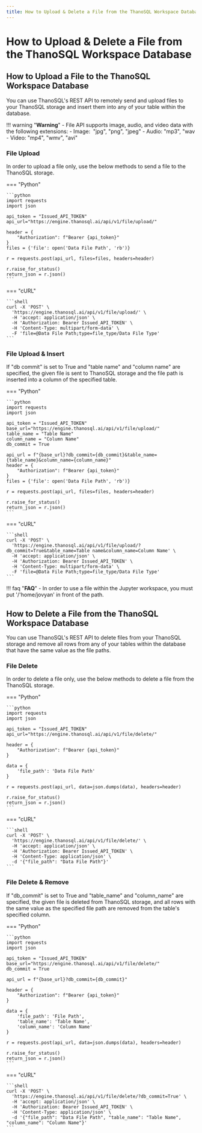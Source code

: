 ```yaml
---
title: How to Upload & Delete a File from the ThanoSQL Workspace Database
---
```


# __How to Upload & Delete a File from the ThanoSQL Workspace Database__
## __How to Upload a File to the ThanoSQL Workspace Database__

You can use ThanoSQL's REST API to remotely send and upload files to your ThanoSQL storage and insert them into any of your table within the database.

!!! warning "__Warning__"
    - File API supports image, audio, and video data with the following extensions:
        - Image:  "jpg", "png", "jpeg"
        - Audio: "mp3", "wav
        - Video: "mp4", "wmv", "avi"

### __File Upload__

In order to upload a file only, use the below methods to send a file to the ThanoSQL storage. 

=== "Python"

    ```python
    import requests
    import json

    api_token = "Issued_API_TOKEN"
    api_url="https://engine.thanosql.ai/api/v1/file/upload/"

    header = {
        "Authorization": f"Bearer {api_token}"
    }
    files = {'file': open('Data File Path', 'rb')}

    r = requests.post(api_url, files=files, headers=header)

    r.raise_for_status()
    return_json = r.json()
    ```

=== "cURL"

    ```shell
    curl -X 'POST' \
      'https://engine.thanosql.ai/api/v1/file/upload/' \
      -H 'accept: application/json' \
      -H 'Authorization: Bearer Issued_API_TOKEN' \
      -H 'Content-Type: multipart/form-data' \
      -F 'file=@Data File Path;type=file_type/Data File Type'
    ```

### __File Upload & Insert__

If "db commit" is set to True and "table name" and "column name" are specified, the given file is sent to ThanoSQL storage and the file path is inserted into a column of the specified table.

=== "Python"

    ```python
    import requests
    import json

    api_token = "Issued_API_TOKEN"
    base_url="https://engine.thanosql.ai/api/v1/file/upload/"
    table_name = "Table Name"
    column_name = "Column Name"
    db_commit = True 

    api_url = f"{base_url}?db_commit={db_commit}&table_name={table_name}&column_name={column_name}"
    header = {
        "Authorization": f"Bearer {api_token}"
    }
    files = {'file': open('Data File Path', 'rb')}

    r = requests.post(api_url, files=files, headers=header)

    r.raise_for_status()
    return_json = r.json()
    ```

=== "cURL"

    ```shell
    curl -X 'POST' \
      'https://engine.thanosql.ai/api/v1/file/upload/?db_commit=True&table_name=Table name&column_name=Column Name' \
      -H 'accept: application/json' \
      -H 'Authorization: Bearer Issued_API_TOKEN' \
      -H 'Content-Type: multipart/form-data' \
      -F 'file=@Data File Path;type=file_type/Data File Type'
    ```

!!! faq "__FAQ__"
    - In order to use a file within the Jupyter workspace, you must put '/'home/jovyan' in front of the path. 


## __How to Delete a File from the ThanoSQL Workspace Database__

You can use ThanoSQL's REST API to delete files from your ThanoSQL storage and remove all rows from any of your tables within the database that have the same value as the file paths.

### __File Delete__

In order to delete a file only, use the below methods to delete a file from the ThanoSQL storage. 


=== "Python"

    ```python
    import requests
    import json

    api_token = "Issued_API_TOKEN"
    api_url="https://engine.thanosql.ai/api/v1/file/delete/"

    header = {
        "Authorization": f"Bearer {api_token}"
    }

    data = {
        'file_path': 'Data File Path'
    }

    r = requests.post(api_url, data=json.dumps(data), headers=header)

    r.raise_for_status()
    return_json = r.json()
    ```

=== "cURL"

    ```shell
    curl -X 'POST' \
      'https://engine.thanosql.ai/api/v1/file/delete/' \
      -H 'accept: application/json' \
      -H 'Authorization: Bearer Issued_API_TOKEN' \
      -H 'Content-Type: application/json' \
      -d '{"file_path": "Data File Path"}'
    ```


### __File Delete & Remove__

If "db_commit" is set to True and "table_name" and "column_name" are specified, the given file is deleted from ThanoSQL storage, and all rows with the same value as the specified file path are removed from the table's specified column.


=== "Python"

    ```python 
    import requests
    import json

    api_token = "Issued_API_TOKEN"
    base_url="https://engine.thanosql.ai/api/v1/file/delete/"
    db_commit = True 

    api_url = f"{base_url}?db_commit={db_commit}"

    header = {
        "Authorization": f"Bearer {api_token}"
    }

    data = {
        'file_path': 'File Path',
        'table_name': 'Table Name',
        'column_name': 'Column Name'
    }

    r = requests.post(api_url, data=json.dumps(data), headers=header)

    r.raise_for_status()
    return_json = r.json()
    ```

=== "cURL"

    ```shell
    curl -X 'POST' \
      'https://engine.thanosql.ai/api/v1/file/delete/?db_commit=True' \
      -H 'accept: application/json' \
      -H 'Authorization: Bearer Issued_API_TOKEN' \
      -H 'Content-Type: application/json' \
      -d '{"file_path": "Data File Path", "table_name": "Table Name", "column_name": "Column Name"}'
    ```
